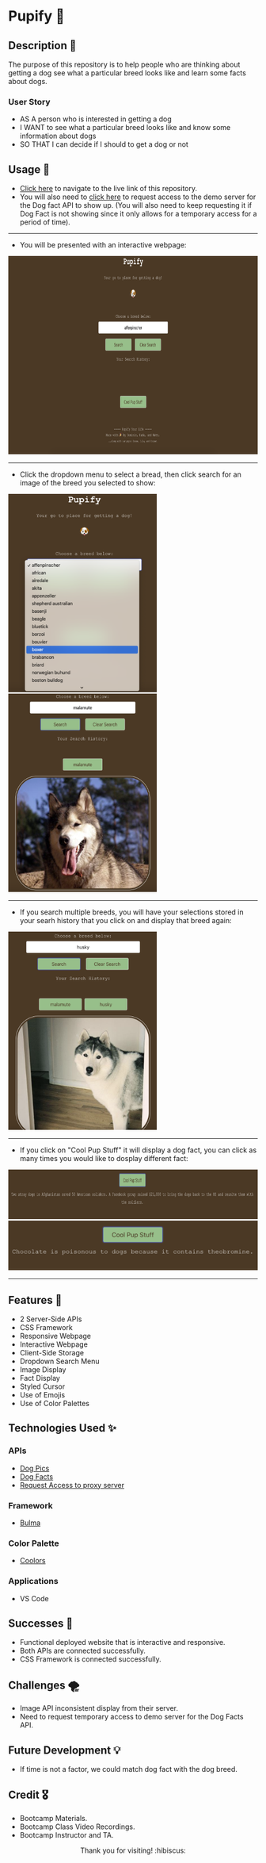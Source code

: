 # Pupify :dog:

## Description :page_facing_up:

The purpose of this repository is to help people who are thinking about getting a dog see what a particular breed looks like and learn some facts about dogs.

### User Story
- AS A person who is interested in getting a dog
- I WANT to see what a particular breed looks like and know some information about dogs
- SO THAT I can decide if I should to get a dog or not


## Usage :wrench:

- [Click here](https://mattoz.github.io/Dog-Breed-Search/) to navigate to the live link of this repository.
- You will also need to [click here](https://cors-anywhere.herokuapp.com/corsdemo) to request access to the demo server for the Dog fact API to show up. (You will also need to keep requesting it if Dog Fact is not showing since it only allows for a temporary access for a period of time).

-------------------------------------------------------------

- You will be presented with an interactive webpage:

<img src="./demo-images/demo1.png" width="600" height="400">

-------------------------------------------------------------

- Click the dropdown menu to select a bread, then click search for an image of the breed you selected to show:

<img src="./demo-images/demo2.png" width="300" height="400">

<img src="./demo-images/demo3.png" width="300" height="400">

-------------------------------------------------------------

- If you search multiple breeds, you will have your selections stored in your searh history that you click on and display that breed again:

<img src="./demo-images/demo4.png" width="300" height="400">

-------------------------------------------------------------

- If you click on "Cool Pup Stuff" it will display a dog fact, you can click as many times you would like to dosplay different fact:

<img src="./demo-images/demo5.png" width="900" height="100">

<img src="./demo-images/demo6.png" width="600" height="100">

-------------------------------------------------------------

## Features :confetti_ball:
- 2 Server-Side APIs
- CSS Framework
- Responsive Webpage
- Interactive Webpage
- Client-Side Storage
- Dropdown Search Menu
- Image Display
- Fact Display
- Styled Cursor
- Use of Emojis
- Use of Color Palettes

## Technologies Used :sparkles:

### APIs
- [Dog Pics](https://dog.ceo/dog-api)
- [Dog Facts](https://kinduff.github.io/dog-api/)
- [Request Access to proxy server](https://cors-anywhere.herokuapp.com/)

### Framework
- [Bulma](https://bulma.io/)

### Color Palette
- [Coolors](https://coolors.co/e3d26f-ca895f-a15e49-4e3822-2f1b25)

### Applications
- VS Code

## Successes :star2:
- Functional deployed website that is interactive and responsive.
- Both APIs are connected successfully.
- CSS Framework is connected successfully.

## Challenges :tornado:
- Image API inconsistent display from their server.
- Need to request temporary access to demo server for the Dog Facts API.

## Future Development :bulb:
- If time is not a factor, we could match dog fact with the dog breed.

## Credit :medal_military:

- Bootcamp Materials.
- Bootcamp Class Video Recordings.
- Bootcamp Instructor and TA.

<p align="center">Thank you for visiting! :hibiscus:</p>